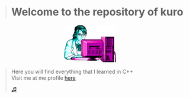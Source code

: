 ># **Welcome to the repository of kuro**
<div align ="center">
<img alt="c++" height="100" src="Imagenes/retro.png"/>
</div>

> Here you will find everything that I learned in C++ <br>
> Visit me at me profile [here](https://github.com/UP210630)
>
> [♫](https://www.youtube.com/watch?v=k_TbOH8iE4U)



